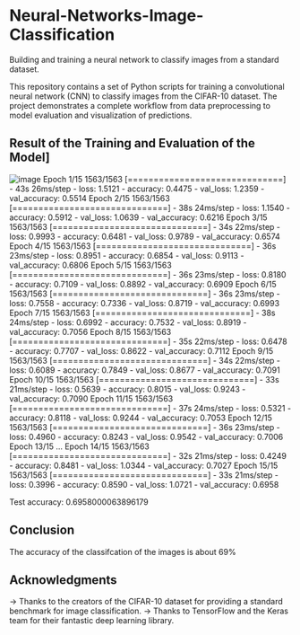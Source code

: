 # Neural-Networks-Image-Classification
Building and training a neural network to classify images from a standard dataset.

This repository contains a set of Python scripts for training a convolutional neural network (CNN) to classify images from the CIFAR-10 dataset. The project demonstrates a complete workflow from data preprocessing to model evaluation and visualization of predictions.

## Result of the Training and Evaluation of the Model]
![image](https://github.com/AlexanderH00/Neural-Networks-Image-Classification/assets/149702761/ffb7cf0c-51cc-495a-8b27-7ac910676c77)
Epoch 1/15
1563/1563 [==============================] - 43s 26ms/step - loss: 1.5121 - accuracy: 0.4475 - val_loss: 1.2359 - val_accuracy: 0.5514
Epoch 2/15
1563/1563 [==============================] - 38s 24ms/step - loss: 1.1540 - accuracy: 0.5912 - val_loss: 1.0639 - val_accuracy: 0.6216
Epoch 3/15
1563/1563 [==============================] - 34s 22ms/step - loss: 0.9993 - accuracy: 0.6481 - val_loss: 0.9789 - val_accuracy: 0.6574
Epoch 4/15
1563/1563 [==============================] - 36s 23ms/step - loss: 0.8951 - accuracy: 0.6854 - val_loss: 0.9113 - val_accuracy: 0.6806
Epoch 5/15
1563/1563 [==============================] - 36s 23ms/step - loss: 0.8180 - accuracy: 0.7109 - val_loss: 0.8892 - val_accuracy: 0.6909
Epoch 6/15
1563/1563 [==============================] - 36s 23ms/step - loss: 0.7558 - accuracy: 0.7336 - val_loss: 0.8719 - val_accuracy: 0.6993
Epoch 7/15
1563/1563 [==============================] - 38s 24ms/step - loss: 0.6992 - accuracy: 0.7532 - val_loss: 0.8919 - val_accuracy: 0.7056
Epoch 8/15
1563/1563 [==============================] - 35s 22ms/step - loss: 0.6478 - accuracy: 0.7707 - val_loss: 0.8622 - val_accuracy: 0.7112
Epoch 9/15
1563/1563 [==============================] - 34s 22ms/step - loss: 0.6089 - accuracy: 0.7849 - val_loss: 0.8677 - val_accuracy: 0.7091
Epoch 10/15
1563/1563 [==============================] - 33s 21ms/step - loss: 0.5639 - accuracy: 0.8015 - val_loss: 0.9243 - val_accuracy: 0.7090
Epoch 11/15
1563/1563 [==============================] - 37s 24ms/step - loss: 0.5321 - accuracy: 0.8118 - val_loss: 0.9244 - val_accuracy: 0.7053
Epoch 12/15
1563/1563 [==============================] - 36s 23ms/step - loss: 0.4960 - accuracy: 0.8243 - val_loss: 0.9542 - val_accuracy: 0.7006
Epoch 13/15
...
Epoch 14/15
1563/1563 [==============================] - 32s 21ms/step - loss: 0.4249 - accuracy: 0.8481 - val_loss: 1.0344 - val_accuracy: 0.7027
Epoch 15/15
1563/1563 [==============================] - 33s 21ms/step - loss: 0.3996 - accuracy: 0.8590 - val_loss: 1.0721 - val_accuracy: 0.6958

Test accuracy: 0.6958000063896179

## Conclusion
The accuracy of the classifcation of the images is about 69%

## Acknowledgments
-> Thanks to the creators of the CIFAR-10 dataset for providing a standard benchmark for image classification.
-> Thanks to TensorFlow and the Keras team for their fantastic deep learning library.
